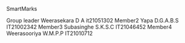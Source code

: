 SmartMarks

Group leader Weerasekara D A it21051302
Member2  Yapa D.G.A.B.S             IT21002342
Member3  Subasinghe S.K.S.C         IT21046452
Member4  Weerasooriya W.M.P.P       IT21010712  
